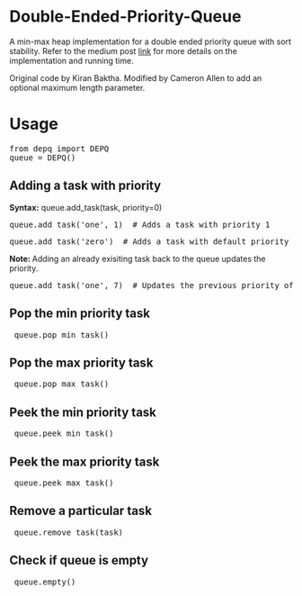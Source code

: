 # Double-Ended-Priority-Queue
A min-max heap implementation for a double ended priority queue with sort stability.
Refer to the medium post [link](https://medium.com/@kiranbaktha2002/min-max-heaps-for-double-ended-priority-queue-b8a6b93997fb) for more details on the implementation and running time.

Original code by Kiran Baktha. Modified by Cameron Allen to add an optional maximum length parameter.

# Usage
<pre>
from depq import DEPQ
queue = DEPQ()
</pre>

## Adding a task with priority
<b>Syntax:</b> queue.add_task(task, priority=0)

<pre>queue.add_task('one', 1)  # Adds a task with priority 1</pre>
<pre>queue.add_task('zero')  # Adds a task with default priority of 0</pre>

<b>Note: </b> Adding an already exisiting task back to the queue updates the priority. <br>
<pre>queue.add_task('one', 7)  # Updates the previous priority of 1 with 7</pre>

## Pop the min priority task
<pre> queue.pop_min_task() </pre>

## Pop the max priority task
<pre> queue.pop_max_task() </pre>

## Peek the min priority task
<pre> queue.peek_min_task() </pre>

## Peek the max priority task
<pre> queue.peek_max_task() </pre>

## Remove a particular task
<pre> queue.remove_task(task) </pre>

## Check if queue is empty

<pre> queue.empty() </pre>
